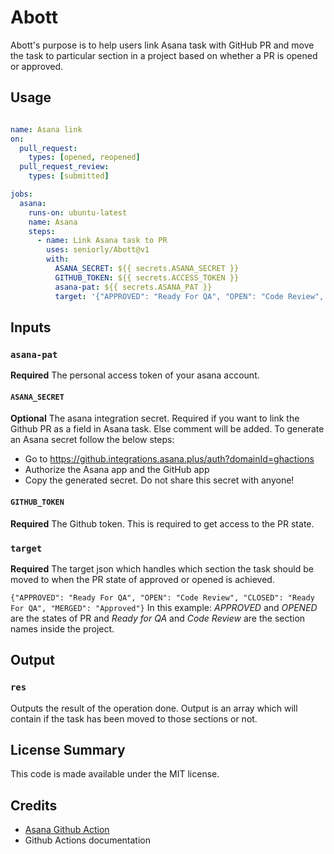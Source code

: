 # Abott

Abott's purpose is to help users link Asana task with GitHub PR and move the task to particular section in a project based on whether a PR is opened or approved.

## Usage

```yaml

name: Asana link
on:
  pull_request:
    types: [opened, reopened]
  pull_request_review:
    types: [submitted]

jobs:
  asana:
    runs-on: ubuntu-latest
    name: Asana
    steps:
      - name: Link Asana task to PR
        uses: seniorly/Abott@v1
        with:
          ASANA_SECRET: ${{ secrets.ASANA_SECRET }}
          GITHUB_TOKEN: ${{ secrets.ACCESS_TOKEN }}
          asana-pat: ${{ secrets.ASANA_PAT }}
          target: '{"APPROVED": "Ready For QA", "OPEN": "Code Review", "CLOSED": "Ready For QA", "MERGED": "Approved"}'
```

## Inputs

### `asana-pat`

**Required** The personal access token of your asana account.

#### `ASANA_SECRET`

**Optional** The asana integration secret. Required if you want to link the Github PR as a field in Asana task. Else comment will be added. To generate an Asana secret follow the below steps:

  * Go to https://github.integrations.asana.plus/auth?domainId=ghactions
  * Authorize the Asana app and the GitHub app
  * Copy the generated secret. Do not share this secret with anyone!


#### `GITHUB_TOKEN`

**Required** The Github token. This is required to get access to the PR state.

### `target`

**Required** The target json which handles which section the task should be moved to when the PR state of approved or opened is achieved. 

`{"APPROVED": "Ready For QA", "OPEN": "Code Review", "CLOSED": "Ready For QA", "MERGED": "Approved"}` 
In this example: *APPROVED* and *OPENED* are the states of PR and *Ready for QA* and *Code Review* are the section names inside the project.

## Output

### `res`

Outputs the result of the operation done. Output is an array which will contain if the task has been moved to those sections or not.

## License Summary

This code is made available under the MIT license.

## Credits

* [Asana Github Action](https://github.com/Asana/create-app-attachment-github-action)
* Github Actions documentation